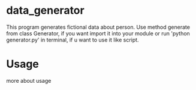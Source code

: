 # data_generator
This program generates fictional data about person.
Use method generate from class Generator, if you want import it into your module
or run 'python generator.py' in terminal, if u want to use it like script.

# Usage
more about usage
